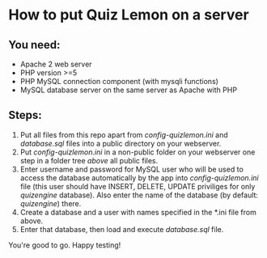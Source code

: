 # How to put Quiz Lemon on a server
## You need:
* Apache 2 web server
* PHP version >=5
* PHP MySQL connection component (with mysqli functions)
* MySQL database server on the same server as Apache with PHP

## Steps:
1. Put all files from this repo apart from *config-quizlemon.ini* and *database.sql* files into a public directory on your webserver.
1. Put *config-quizlemon.ini* in a non-public folder on your webserver one step in a folder tree *above* all public files.
1. Enter username and password for MySQL user who will be used to access the database automatically by the app into *config-quizlemon.ini* file (this user should have INSERT, DELETE, UPDATE priviliges for only *quizengine* database). Also enter the name of the database (by default: *quizengine*) there.
1. Create a database and a user with names specified in the \*.ini file from above.
1. Enter that database, then load and execute *database.sql* file.

You're good to go. Happy testing!
